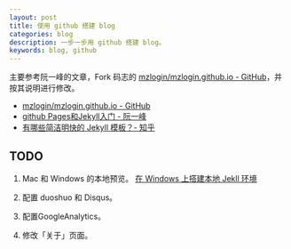 ```yaml
---
layout: post
title: 使用 github 搭建 blog
categories: blog
description: 一步一步用 github 搭建 blog。
keywords: blog, github
---
```


主要参考阮一峰的文章，Fork 码志的 [mzlogin/mzlogin.github.io - GitHub](https://github.com/mzlogin/mzlogin.github.io)，并按其说明进行修改。

* [mzlogin/mzlogin.github.io - GitHub](https://github.com/mzlogin/mzlogin.github.io)
* [github Pages和Jekyll入门 - 阮一峰](http://www.ruanyifeng.com/blog/2012/08/blogging_with_jekyll.html)
* [有哪些简洁明快的 Jekyll 模板？- 知乎](https://www.zhihu.com/question/20223939/answer/68519857)

## TODO

1. Mac 和 Windows 的本地预览。  [在 Windows 上搭建本地 Jekll 环境](http://127.0.0.1:4000/2016/11/01/setup-jekyll-on-windows/)

2. 配置 duoshuo 和 Disqus。

3. 配置GoogleAnalytics。

4. 修改「关于」页面。
